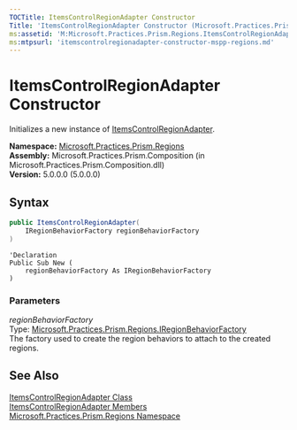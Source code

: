 ```yaml
---
TOCTitle: ItemsControlRegionAdapter Constructor
Title: 'ItemsControlRegionAdapter Constructor (Microsoft.Practices.Prism.Regions)'
ms:assetid: 'M:Microsoft.Practices.Prism.Regions.ItemsControlRegionAdapter.\#ctor(Microsoft.Practices.Prism.Regions.IRegionBehaviorFactory)'
ms:mtpsurl: 'itemscontrolregionadapter-constructor-mspp-regions.md'
---
```


# ItemsControlRegionAdapter Constructor

Initializes a new instance of [ItemsControlRegionAdapter](/patterns-practices/reference/itemscontrolregionadapter-class-mspp-regions).

**Namespace:** [Microsoft.Practices.Prism.Regions](/patterns-practices/reference/mspp-regions-namespace)  
**Assembly:** Microsoft.Practices.Prism.Composition (in Microsoft.Practices.Prism.Composition.dll)  
**Version:** 5.0.0.0 (5.0.0.0)

## Syntax

```C#
public ItemsControlRegionAdapter(
	IRegionBehaviorFactory regionBehaviorFactory
)
```

```VB
'Declaration
Public Sub New ( 
	regionBehaviorFactory As IRegionBehaviorFactory
)
```

### Parameters

*regionBehaviorFactory*  
Type: [Microsoft.Practices.Prism.Regions.IRegionBehaviorFactory](/patterns-practices/reference/iregionbehaviorfactory-interface-mspp-regions)  
The factory used to create the region behaviors to attach to the created regions.

## See Also

[ItemsControlRegionAdapter Class](/patterns-practices/reference/itemscontrolregionadapter-class-mspp-regions)  
[ItemsControlRegionAdapter Members](/patterns-practices/reference/itemscontrolregionadapter-members-mspp-regions)  
[Microsoft.Practices.Prism.Regions Namespace](/patterns-practices/reference/mspp-regions-namespace)  